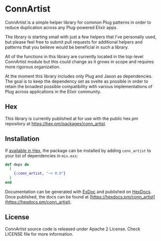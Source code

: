 # ConnArtist

ConnArtist is a simple helper library for common Plug patterns in order to reduce
duplication across any Plug-powered Elixir apps.

The library is starting small with just a few helpers that I've personally used,
but please feel free to submit pull requests for additional helpers and patterns
that you believe would be beneficial in such a library.

All of the functions in this library are currently located in the top-level
ConnArtist module but this could change as it grows in scope and
requires more rigorous organization.

At the moment this library includes only Plug and Jason as dependencies. The
goal is to keep the dependency set as svelte as possible in order to retain the
broadest possible compatibility with various implementations of Plug across
applications in the Elixir community.

## Hex

This library is currently published at for use with the public hex.pm
repository at https://hex.pm/packages/conn_artist.

## Installation

If [available in Hex](https://hex.pm/docs/publish), the package can be installed
by adding `conn_artist` to your list of dependencies in `mix.exs`:

```elixir
def deps do
  [
    {:conn_artist, "~> 0.0"}
  ]
end
```

Documentation can be generated with [ExDoc](https://github.com/elixir-lang/ex_doc)
and published on [HexDocs](https://hexdocs.pm). Once published, the docs can
be found at [https://hexdocs.pm/conn_artist](https://hexdocs.pm/conn_artist).

## License

ConnArtist source code is released under Apache 2 License.
Check LICENSE file for more information.
